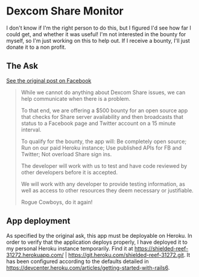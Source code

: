 # Dexcom Share Monitor

I don't know if I'm the right person to do this, but I figured I'd see how far I could get, and whether it was useful! I'm not interested in the bounty for myself, so I'm just working on this to help out. If I receive a bounty, I'll just donate it to a non profit.

## The Ask

[See the original post on Facebook](https://www.facebook.com/search/top/?q=nightscout%20foundation&epa=SEARCH_BOX)
>While we cannot do anything about Dexcom Share issues, we can help communicate when there is a problem.
>
>To that end, we are offering a $500 bounty for an open source app that checks for Share server availability and then broadcasts that status to a Facebook page and Twitter account on a 15 minute interval.
>
>To qualify for the bounty, the app will:
>Be completely open source;
>Run on our paid Heroku instance;
>Use published APIs for FB and Twitter;
>Not overload Share sign ins.
>
>The developer will work with us to test and have code reviewed by other developers before it is accepted.
>
>We will work with any developer to provide testing information, as well as access to other resources they deem necessary or justifiable.
>
>Rogue Cowboys, do it again!

## App deployment

As specified by the original ask, this app must be deployable on Heroku. In order to verify that the application deploys properly, I have deployed it to my personal Heroku instance temporarily. Find it at https://shielded-reef-31272.herokuapp.com/ | https://git.heroku.com/shielded-reef-31272.git. It has been configured according to the defaults detailed in https://devcenter.heroku.com/articles/getting-started-with-rails6. 
